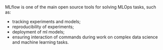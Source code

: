 MLflow is one of the main open source tools for solving MLOps tasks, such as: 
- tracking experiments and models;
- reproducibility of experiments;
- deployment of ml models;
- ensuring interaction of commands during work on complex data science and machine learning tasks.